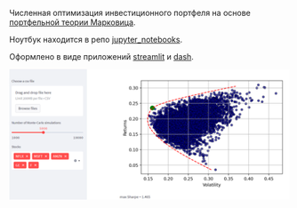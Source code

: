 Численная оптимизация инвестиционного портфеля на основе [портфельной теории Марковица](https://ru.wikipedia.org/wiki/%D0%9F%D0%BE%D1%80%D1%82%D1%84%D0%B5%D0%BB%D1%8C%D0%BD%D0%B0%D1%8F_%D1%82%D0%B5%D0%BE%D1%80%D0%B8%D1%8F_%D0%9C%D0%B0%D1%80%D0%BA%D0%BE%D0%B2%D0%B8%D1%86%D0%B0).

Ноутбук находится в репо [jupyter_notebooks](https://github.com/stsheab/jupyter_notebooks).

Оформлено в виде приложений [streamlit](https://streamlit.io/) и [dash](https://dash.plotly.com/).

![](opt_portfolios.png)
